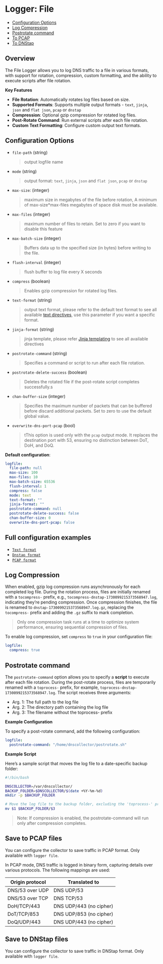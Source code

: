 # Logger: File

- [Configuration Options](#overview)
- [Log Compression](#log-compression)
- [Postrotate command](#postrotate-command)
- [To PCAP](#save-to-pcap-files)
- [To DNStap](#save-to-dnstap-files)

## Overview

The File Logger allows you to log DNS traffic to a file in various formats, with support for rotation, compression, custom formatting, and the ability to execute scripts after file rotation.

**Key Features**
- **File Rotation**: Automatically rotates log files based on size.
- **Supported Formats**: Supports multiple output formats - `text`, `jinja`, `json` and `flat json`, `pcap` or `dnstap`
- **Compression**: Optional gzip compression for rotated log files.
- **Post-Rotate Command**: Run external scripts after each file rotation.
- **Custom Text Formatting**: Configure custom output text formats.

## Configuration Options

* `file-path` (string)
  > output logfile name

* `mode` (string)
  > output format: `text`, `jinja`, `json` and `flat json`, `pcap` or `dnstap`

* `max-size`: (integer)
  > maximum size in megabytes of the file before rotation, 
  > A minimum of max-size*max-files megabytes of space disk must be available.

* `max-files` (integer)
  > maximum number of files to retain. Set to zero if you want to disable this feature

* `max-batch-size` (integer)
  > Buffers data up to the specified size (in bytes) before writing to the file.

* `flush-interval` (integer)
  > flush buffer to log file every X seconds

* `compress` (boolean)
  > Enables gzip compression for rotated log files.

* `text-format` (string)
  > output text format, please refer to the default text format to see all
  > available [text directives](../dnsconversions.md#text-format-inline), use this parameter if you want a specific format.

* `jinja-format` (string)
  > jinja template, please refer [Jinja templating](../dnsconversions.md#jinja-templating) to see all available directives 

* `postrotate-command` (string)
  > Specifies a command or script to run after each file rotation.

* `postrotate-delete-success` (boolean)
  > Deletes the rotated file if the post-rotate script completes successfully.s

* `chan-buffer-size` (integer)
  > Specifies the maximum number of packets that can be buffered before discard additional packets.
  > Set to zero to use the default global value.

* `overwrite-dns-port-pcap` (bool)
  > tThis option is used only with the `pcap` output mode.
  > It replaces the destination port with 53, ensuring no distinction between DoT, DoH, and DoQ.

**Default configuration**:

```yaml
logfile:
  file-path: null
  max-size: 100
  max-files: 10
  max-batch-size: 65536
  flush-interval: 1
  compress: false
  mode: text
  text-format: ""
  jinja-format: ""
  postrotate-command: null
  postrotate-delete-success: false
  chan-buffer-size: 0
  overwrite-dns-port-pcap: false
```

## Full configuration examples

* [`Text format`](../_examples/use-case-7.yml)
* [`Dnstap format`](../_examples/use-case-13.yml)
* [`PCAP format`](../_examples/use-case-1.yml)


## Log Compression

When enabled, gzip log compression runs asynchronously for each completed log file. 
During the rotation process, files are initially renamed with a `tocompress-` prefix, e.g., `tocompress-dnstap-1730099215373568947.log`, 
indicating they’re pending compression. Once compression finishes, the file is renamed to `dnstap-1730099215373568947.log.gz`, 
replacing the `tocompress-` prefix and adding the `.gz` suffix to mark completion.

> Only one compression task runs at a time to optimize system performance, ensuring sequential compression of files.

To enable log compression, set `compress` to `true` in your configuration file:

```yaml
logfile:
  compress: true
```

## Postrotate command

The `postrotate-command` option allows you to specify a **script** to execute after each file rotation. During the post-rotate process, files are temporarily renamed with a `toprocess-` prefix, for example, `toprocess-dnstap-1730099215373568947.log`. The script receives three arguments:
- Arg. 1: The full path to the log file
- Arg. 2: The directory path containing the log file
- Arg. 3: The filename without the toprocess- prefix

**Example Configuration**

To specify a post-rotate command, add the following configuration:

```yaml
logfile:
  postrotate-command: "/home/dnscollector/postrotate.sh"
```

**Example Script**

Here’s a sample script that moves the log file to a date-specific backup folder:

```bash
#!/bin/bash

DNSCOLLECTOR=/var/dnscollector/
BACKUP_FOLDER=$DNSCOLLECTOR/$(date +%Y-%m-%d)
mkdir -p $BACKUP_FOLDER

# Move the log file to the backup folder, excluding the 'toprocess-' prefix from the filename
mv $1 $BACKUP_FOLDER/$3
```

> Note: If compression is enabled, the postrotate-command will run only after compression completes.

## Save to PCAP files

You can configure the collector to save traffic in PCAP format. Only available with `logger file`.

In PCAP mode, DNS traffic is logged in binary form, capturing details over various protocols. The following mappings are used:

| Origin protocol        | Translated to                  |
| -----------------------|--------------------------------|
| DNS/53 over UDP        | DNS UDP/53                     |
| DNS/53 over TCP        | DNS TCP/53                     |
| DoH/TCP/443            | DNS UDP/443 (no cipher)        |
| DoT/TCP/853            | DNS UDP/853 (no cipher)        |
| DoQ/UDP/443            | DNS UDP/443 (no cipher)        |

## Save to DNStap files

You can configure the collector to save traffic in DNStap format. Only available with `logger file`.
